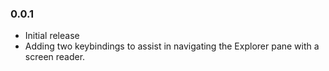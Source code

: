 ### 0.0.1

- Initial release
- Adding two keybindings to assist in navigating the Explorer pane with a screen reader.
